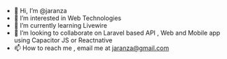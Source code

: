 - 👋 Hi, I’m @jaranza
- 👀 I’m interested in Web Technologies
- 🌱 I’m currently learning Livewire
- 💞️ I’m looking to collaborate on Laravel based API , Web and Mobile app using Capacitor JS or Reactnative
- 📫 How to reach me , email me at jaranza@gmail.com

<!---
jaranza/jaranza is a ✨ special ✨ repository because its `README.md` (this file) appears on your GitHub profile.
You can click the Preview link to take a look at your changes.
--->
